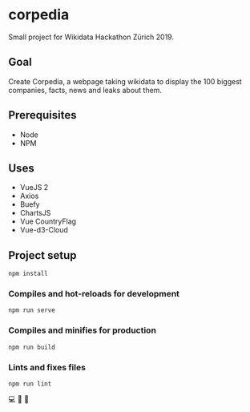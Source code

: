 # corpedia
Small project for Wikidata Hackathon Zürich 2019.
## Goal
Create Corpedia, a webpage taking wikidata to display the 100 biggest companies, facts, news and leaks about them.

## Prerequisites
- Node
- NPM

## Uses
- VueJS 2
- Axios
- Buefy
- ChartsJS
- Vue CountryFlag
- Vue-d3-Cloud

## Project setup
```
npm install
```

### Compiles and hot-reloads for development
```
npm run serve
```

### Compiles and minifies for production
```
npm run build
```

### Lints and fixes files
```
npm run lint
```

:computer: :green_heart: :pill:
